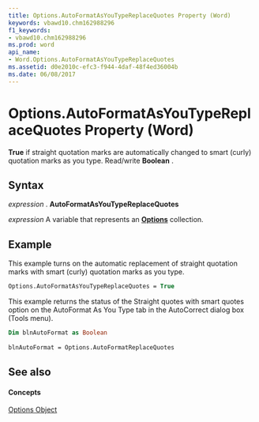 ```yaml
---
title: Options.AutoFormatAsYouTypeReplaceQuotes Property (Word)
keywords: vbawd10.chm162988296
f1_keywords:
- vbawd10.chm162988296
ms.prod: word
api_name:
- Word.Options.AutoFormatAsYouTypeReplaceQuotes
ms.assetid: d0e2010c-efc3-f944-4daf-48f4ed36004b
ms.date: 06/08/2017
---
```



# Options.AutoFormatAsYouTypeReplaceQuotes Property (Word)

 **True** if straight quotation marks are automatically changed to smart (curly) quotation marks as you type. Read/write **Boolean** .


## Syntax

 _expression_ . **AutoFormatAsYouTypeReplaceQuotes**

 _expression_ A variable that represents an **[Options](Word.Options.md)** collection.


## Example

This example turns on the automatic replacement of straight quotation marks with smart (curly) quotation marks as you type.


```vb
Options.AutoFormatAsYouTypeReplaceQuotes = True
```

This example returns the status of the Straight quotes with smart quotes option on the AutoFormat As You Type tab in the AutoCorrect dialog box (Tools menu).




```vb
Dim blnAutoFormat as Boolean 
 
blnAutoFormat = Options.AutoFormatReplaceQuotes
```


## See also


#### Concepts


[Options Object](Word.Options.md)

